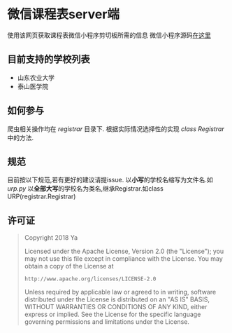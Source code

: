 # 微信课程表server端

使用该网页获取课程表微信小程序剪切板所需的信息
微信小程序源码[在这里](https://github.com/nierunjie/classtable-client)

## 目前支持的学校列表
* 山东农业大学
* 泰山医学院

## 如何参与
爬虫相关操作均在 *registrar* 目录下.
根据实际情况选择性的实现 *class Registrar* 中的方法.

## 规范
目前按以下规范,若有更好的建议请提issue.
以**小写**的学校名缩写为文件名.如 *urp.py*
以**全部大写**的学校名为类名,继承Registrar.如class URP(registrar.Registrar)

## 许可证

> Copyright 2018 Ya
> 
> Licensed under the Apache License, Version 2.0 (the "License");
> you may not use this file except in compliance with the License.
> You may obtain a copy of the License at
> 
>     http://www.apache.org/licenses/LICENSE-2.0
> 
> Unless required by applicable law or agreed to in writing, software
> distributed under the License is distributed on an "AS IS" BASIS,
> WITHOUT WARRANTIES OR CONDITIONS OF ANY KIND, either express or implied.
> See the License for the specific language governing permissions and
> limitations under the License.
